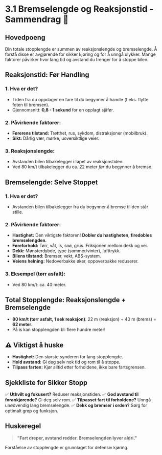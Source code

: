 # 3.1 Bremselengde og Reaksjonstid - Sammendrag 🛑

## Hovedpoeng
Din totale stopplengde er summen av reaksjonslengde og bremselengde. Å forstå disse er avgjørende for sikker kjøring og for å unngå ulykker. Mange faktorer påvirker hvor lang tid og avstand du trenger for å stoppe bilen.

## Reaksjonstid: Før Handling

### 1. **Hva er det?**
- Tiden fra du oppdager en fare til du begynner å handle (f.eks. flytte foten til bremsen).
- Gjennomsnitt: **0,8 - 1 sekund** for en opplagt sjåfør.

### 2. **Påvirkende faktorer:**
- **Førerens tilstand:** Trøtthet, rus, sykdom, distraksjoner (mobilbruk).
- **Sikt:** Dårlig vær, mørke, uoversiktlige veier.

### 3. **Reaksjonslengde:**
- Avstanden bilen tilbakelegger i løpet av reaksjonstiden.
- Ved 80 km/t tilbakelegger du ca. 22 meter *før* du begynner å bremse.

## Bremselengde: Selve Stoppet

### 1. **Hva er det?**
- Avstanden bilen tilbakelegger fra du begynner å bremse til den står stille.

### 2. **Påvirkende faktorer:**
- **Hastighet:** Den viktigste faktoren! **Dobler du hastigheten, firedobles bremselengden.**
- **Føreforhold:** Tørr, våt, is, snø, grus. Friksjonen mellom dekk og vei.
- **Dekk:** Mønsterdybde, type (sommer/vinter), lufttrykk.
- **Bilens tilstand:** Bremser, vekt, ABS-system.
- **Veiens helning:** Nedoverbakke øker, oppoverbakke reduserer.

### 3. **Eksempel (tørr asfalt):**
- Ved 80 km/t: ca. 40 meter.

## Total Stopplengde: Reaksjonslengde + Bremselengde

- **80 km/t (tørr asfalt, 1 sek reaksjon):** 22 m (reaksjon) + 40 m (brems) = **62 meter**.
- På is kan stopplengden bli flere hundre meter!

## ⚠️ Viktigst å huske
- **Hastighet:** Den største synderen for lang stopplengde.
- **Hold avstand:** Gi deg selv nok tid og rom til å stoppe.
- **Tilpass farten:** Kjør alltid etter forholdene, ikke bare fartsgrensen.

## Sjekkliste for Sikker Stopp
✅ **Uthvilt og fokusert?** Reduser reaksjonstiden.
✅ **God avstand til forankjørende?** Gi deg selv rom.
✅ **Tilpasset fart til forholdene?** Unngå unødvendig lang bremselengde.
✅ **Dekk og bremser i orden?** Sørg for optimalt grep og funksjon.

## Huskeregel
> **"Fart dreper, avstand redder. Bremselengden lyver aldri."**

Forståelse av stopplengde er grunnlaget for defensiv kjøring.